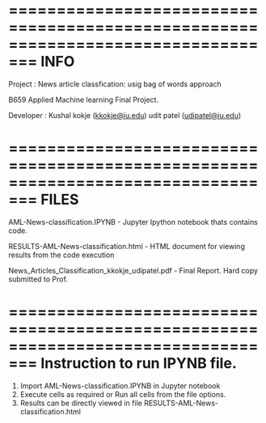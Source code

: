 =================================================================================
INFO
=================================================================================
Project : News article classfication: usig bag of words approach

B659 Applied Machine learning Final Project.

Developer : Kushal kokje (kkokje@iu.edu)
            udit patel (udipatel@iu.edu)

=================================================================================
FILES
=================================================================================
AML-News-classification.IPYNB  - Jupyter Ipython notebook thats contains code.

RESULTS-AML-News-classification.html  - HTML document for viewing results from the code 
                                execution

News_Articles_Classification_kkokje_udipatel.pdf  - Final Report.
                                                    Hard copy submitted to Prof. 

=================================================================================
Instruction to run IPYNB file.
=================================================================================

1. Import AML-News-classification.IPYNB in Jupyter notebook
2. Execute cells as required or Run all cells from the file options.
3. Results can be directly viewed in file RESULTS-AML-News-classification.html    
